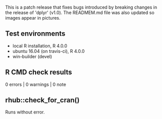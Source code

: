 This is a patch release that fixes bugs introduced by breaking 
changes in the release of 'dplyr' (v1.0).  The READMEM.md file
was also updated so images appear in pictures.

## Test environments
* local R installation, R 4.0.0
* ubuntu 16.04 (on travis-ci), R 4.0.0
* win-builder (devel)

## R CMD check results

0 errors | 0 warnings | 0 note


## rhub::check_for_cran() 

Runs without error.
